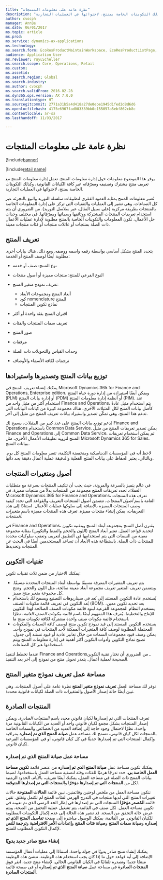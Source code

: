 ```yaml
---
title: "نظرة عامة على معلومات المنتجات"
description: "يوفر هذا الموضوع معلومات حول إدارة معلومات المنتج. تعمل إدارة معلومات المنتج مع تعريف منتج مشترك وتصنيفه ومعرّفاته عبر كافة الكيانات القانونية، وكذلك التكوينات الخاصة بمنتج، لاحتوائها في العمليات التجارية."
author: cvocph
manager: AnnBe
ms.date: 06/01/2017
ms.topic: article
ms.prod: 
ms.service: dynamics-ax-applications
ms.technology: 
ms.search.form: EcoResProductMaintainWorkspace, EcoResProductListPage, EcoResProductVariantMaintainWorkspace
audience: Application User
ms.reviewer: YuyuScheller
ms.search.scope: Core, Operations, Retail
ms.custom: 
ms.assetid: 
ms.search.region: Global
ms.search.industry: 
ms.author: cvocph
ms.search.validFrom: 2016-02-28
ms.dyn365.ops.version: AX 7.0.0
ms.translationtype: HT
ms.sourcegitcommit: 2771a31b5a4d418a27de0ebe1945d1fed2d8d6d6
ms.openlocfilehash: 4175e6967fad003339bb0c155057a5ebf862cb8c
ms.contentlocale: ar-sa
ms.lasthandoff: 11/03/2017

---
```


# <a name="product-information-overview"></a>نظرة عامة على معلومات المنتجات

[!include[banner](../includes/banner.md)]

[!include[retail name](../includes/retail-name.md)]

يوفر هذا الموضوع معلومات حول إدارة معلومات المنتج. تعمل إدارة معلومات المنتج مع تعريف منتج مشترك وتصنيفه ومعرّفاته عبر كافة الكيانات القانونية، وكذلك التكوينات الخاصة بمنتج، لاحتوائها في العمليات التجارية. 

تُعتبر معلومات المنتج بمثابة العمود الفقري لتطبيقات سلسلة التوريد والبيع بالتجزئة عبر كل الصناعات. وهي تشير إلى العمليات والتقنيات التي تركز على إدارة المعلومات الخاصة بالمنتجات بطريقة مركزية (على سبيل المثال، عبر سلاسل التوريد). من الضروري أن يتم استخدام تعريفات المنتجات المشتركة ووثائقها وسماتها ومعرّفاتها. في مختلف وحدات حل الأعمال، تكون المعلومات والتكوينات الخاصة بالمنتج مطلوبة لإدارة عمليات الأعمال ذات الصلة بمنتجات أو عائلات منتجات أو فئات منتجات معينة.

## <a name="product-definition"></a>تعريف المنتج

يتحدد المنتج بشكل أساسي بواسطة رقمه واسمه ووصفه. ومع ذلك، هناك بيانات أخرى مطلوبة أيضًا لوصف المنتج أو الخدمة:

- نوع المنتج: صنف أو خدمة
- النوع الفرعي للمنتج: منتجات مميزة أو أصول منتجات
- تعريف نموذج متغير المنتج:

     - أبعاد المنتج ومجموعات الأبعاد
     - كود nomenclature للمنتج
     - نماذج تكوين المنتجات

- اقتران المنتج بفئة واحدة أو أكثر
- تعريف سمات المنتجات والفئات
- صور المنتج
- مرفقات
- وحدات القياس والتحويلات ذات الصلة
- ترجمات لكافة الأسماء والأوصاف

## <a name="distribution-export-and-import-of-product-data"></a>توزيع بيانات المنتج وتصديرها واستيرادها

يمكنك إنشاء تعريف المنتج في Microsoft Dynamics 365 for Finance and Operations, Enterprise edition. ويمكن أيضًا استيراده من إدارة دورة حياة المنتج (PLM) أو إدارة بيانات المنتج (PDM) أو أنظمة إدارة معلومات المنتج (PIM). عند استخدام أكثر من مثيل واحد من Finance and Operations، يتم استخدام مثيل عادةً كأصل بيانات المنتج لكل المثيلات الأخرى. هناك مجموعة كبيرة من كيانات البيانات التي تدعم هذا المنتج، وهي تمكّن تصدير واستيراد بيانات تعريف المنتج من مثيل إلى آخر.

لدعم توزيع بيانات المنتج على عدد كبير من المثيلات، يسمح لك Finance and Operations باستخدام Common Data Service. يمكن تصدير تعريفات المنتج من مثيل Finance and Operations إلى Common Data Service. ثم يمكن استخدام تعريفات المنتج لتزويد تطبيقات الأعمال الأخرى، مثل Microsoft Dynamics 365 for Sales، ببيانات المنتج.

لاحظ أنه في المؤسسات الديناميكية ومنخفضة التكلفة، تتغير معلومات المنتج كل يوم. وبالتالي، يعتبر الحفاظ على بيانات المنتج الفعلية والدقيقة عملية أعمال دقيقة بحد ذاتها.

## <a name="product-masters-and-product-variants"></a>أصول ومتغيرات المنتجات

في عالم يتميز بالسرعة والمرونة، حيث يجب أن تتكيف المنتجات بسرعة مع متطلبات العملاء، تحدد تعريفات المنتج مجموعة من المنتجات بدلاً من منتجات مميزة. في Microsoft Dynamics 365 for Finance and Operations، تعرف هذه المنتجات العامة باسم *أصول المنتجات*. تتضمن أصول المنتجات التعريف والقواعد التي تحدد كيفية وصف المنتجات المميزة بالإضافة إلى سلوكها عمليات الأعمال. استنادًا إلى هذه التعريفات، يمكن إنشاء منتجات مميزة. تعرف هذه المنتجات مميزة باسم *متغيرات المنتجات*.

في Finance and Operations، يقترن أصل المنتج بمجموعة أبعاد المنتج وبتقنية تكوين لتحديد قواعد العمل. تعتبر أبعاد المنتج (اللون والحجم والنمط والتكوين) بمثابة مجموعة معينة من السمات التي يتم استخدامها في التطبيق لتعريف وتعقب سلوكيات محددة للمنتجات ذات الصلة. باستطاعة هذه الأبعاد أن تساعد المستخدمين أيضًا في البحث عن المنتجات وتحديدها.

## <a name="configuration-technologies"></a>تقنيات التكوين

يمكنك الاختيار من ضمن ثلاث تقنيات تكوين:

- يتم تعريف المتغيرات المعرفة مسبقًا بواسطة أبعاد المنتجات المحددة مسبقًا. ويتضمن تعريف المتغير تعريف مجموعة أبعاد معينة صالحة، مثل اللون والحجم. وتنتج كل مجموعة متغير منتج مميز.
- يُستخدم عادة التكوين المستند إلى بُعد في سيناريوهات التصنيع ويسمح لك باستخدام بُعد التكوين في تعريف قائمة مكونات الصنف (BOM). بعد تحديد تكوين معين، يستخدم النظام المجموعة الفرعية لبنود قائمة مكونات الصنف الصالحة لهذا التكوين للإنتاج والتخطيط. يُعرف هذا المفهوم أيضًا باسم *قائمة مكونات الصنف العامة*، نظرًا استخدام قائمة مكونات صنف واحدة مشتركة لكافة تكوينات منتج ما.
- يستخدم التكوين المستند إلى قيد نموذج تكوين منتج لوصف كافة السمات والمكونات المحتملة المطلوبة لوصف كافة المتغيرات الممكنة لأحد المنتجات في نموذج واحد. يمكن وصف قيود مجموعات السمات من خلال تعابير عادية أو قيود تستند إلى جدول. تصبح نماذج التكوين وأدوات التكوين أكثر أهمية في إدارة معلومات المنتج ويتم استخدامها عبر كل الصناعات.

عندما تخطط لتنفيذ Finance and Operationsـ من الضروري أن تختار تقنية التكوين الصحيحة لعملية أعمال. يتعذر تحويل منتج من نموذج إلى آخر بعد التنفيذ.

## <a name="product-variant-model-definition-workspace"></a>مساحة عمل تعريف نموذج متغير المنتج

توفر لك مساحة العمل **تعريف نموذج متغير المنتج** نظرة عامة على أصول المنتجات. وهي تبين أيضًا حالة إصدار الأصول والمتغيرات ذات الصلة لكيانات قانونية محددة.

## <a name="released-products"></a>المنتجات الصادرة

تعرف المنتجات التي تم إصدارها لكيان قانوني محدد باسم *المنتجات الصادرة‬*. ويمكن إصدار المنتجات بشكل مجمع لكيان قانوني واحد أو العديد من الكيانات القانونية مرة واحدة. نظرًا لاحتمال وجود حاجة إلى إضافة العديد من الخصائص والسمات الخاصة بالمنتجات لكل كيان قانوني، تسمح لك مساحة عمل **صيانة المنتج الذي تم إصداره‬** بمراقبة وإكمال المنتجات التي تم إصدارها حديثًا في كل كيان قانوني، أو في المؤسسات الفرعية لكيان قانوني.

### <a name="released-product-maintenance-workspace"></a>مساحة عمل صيانة المنتج الذي تم إصداره‬

يمكنك تكوين مساحة عمل **صيانة المنتج الذي تم إصداره‬** من عنصر قائمة **تكوين مساحة العمل الخاصة بي**. حدد تدرجًا هرميًا للفئات وفئة لتصفية مساحة العمل باستخدامها. لضبط بيانات المنتج ذات الصلة في مساحة العمل، يمكنك أيضًا تعريف، بالأيام، الحدود الزمنية لكل من **المنتجات التي تم إصدارها مؤخرًا‬** و**المنتجات التي تم إصدارها المتوقفة‬**.

تتكون مساحة العمل من ملخص لوحتين وقائمتين. تبين قائمة **الحالات المفتوحة‬** حالات تغييرات المنتج التي لديها منتجات في التدرج الهرمي لفئات المنتج لم تكتمل وتغلق. تقين قائمة **المُصدر مؤخرًا‬** المنتجات التي تم إصدارها في إطار الحد الزمني الذي تم تعيينه في تكوين مساحة العمل. لكل صنف في القائمة، يتم تشغيل عملية التحقق من الصحة، ويتم عرض حالة التحقق من الصحة. قد تشير هذه الحالة إلى عدم إكمال التكوينات المطلوبة للكيان القانوني. من القائمة، يمكنك الوصول مباشرة إلى صفحة **تفاصيل المنتج الذي تم إصداره‬** و**صيانة سمات المنتج** و**صيانة فئات المنتج** و**إعدادات الأمر الافتراضية** و**ترجمة للنص** لإكمال التكوين المطلوب للمنتج.

### <a name="manually-creating-a-new-released-product"></a>إنشاء منتج صادر جديد يدويًا

يمكنك إنشاء منتج صادر يدويًا في جولة واحدة، استنادًا إلى عمليات أعمال المؤسسة الإضافة إلى أية قواعد حول ما إذا كان يجب استخدام هذه الوظيفة. تنشئ هذه الوظيفة منتجًا جديدًا وتصدره تلقائيًا في الكيان القانوني الحالي. لإنشاء منتج جديد، انقر فوق **المنتجات الصادرة** في مساحة عمل **صيانة المنتج الذي تم إصداره‬** أو في صفحة قائمة **المنتجات الصادرة**.

